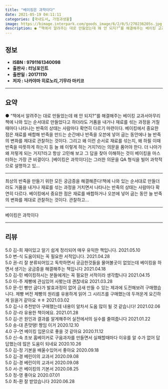 ```yaml
---
title: "베이킹은 과학이다"
date: 2021-05-19 04:11:11
categories: [국내도서, 가정과생활]
image: https://bimage.interpark.com/goods_image/6/2/0/5/270236205s.jpg
description: ● “책에서 알려주는 대로 만들었는데 왜 안 되지?”를 해결해주는 베이킹 교과서아무리 책에 나와 있는 순서대로 만들었다고 하더라도 거품을 내거나 재료를 섞는 과정을 거칠 때마다 나타나는 반죽의 상태는 사람마다 확연히 다르기 마련이다. 베이킹에서 중요한 점은 재료를 배합해 반죽을 만드는
---
```


## **정보**

- **ISBN : 9791161340098**
- **출판사 : 터닝포인트**
- **출판일 : 20171110**
- **저자 : 나카야마 히로노리,기무라 마키코**

------



## **요약**

●  “책에서 알려주는 대로 만들었는데 왜 안 되지?”를 해결해주는 베이킹 교과서아무리 책에 나와 있는 순서대로 만들었다고 하더라도 거품을 내거나 재료를 섞는 과정을 거칠 때마다 나타나는 반죽의 상태는 사람마다 확연히 다르기 마련이다. 베이킹에서 중요한 점은 재료를 배합해 반죽을 만드는 순간에나 반죽을 오븐에 넣어 굽는 동안에나 늘 반죽의 변화를 제대로 관찰하는 것이다. 그리고 왜 이런 순서로 재료를 섞는지, 왜 하필 이때 반죽을 따뜻하게 하는지 등 늘 왜 이렇게 하는 거지?라는 의문을 품어야 한다. 더 나아가 왜 저렇게 되는 거지?라고 항상 고민해 보고 그 답을 찾아 이해하는 것이 베이킹을 마스터하는 가장 큰 비결이다. [베이킹은 과학이다]는 그러한 의문을 QA 형식을 빌어 과학적으로 설명하고 있...

------

최상의 반죽을 만들기 위한 모든 궁금증을 해결해준다!책에 나와 있는 순서대로 만들더라도 거품을 내거나 재료를 섞는 과정을 거치면서 나타나는 반죽의 상태는 사람마다 확연히 다르다. 베이킹에서 중요한 점은 재료를 배합하거나 오븐에 넣어 굽는 동안 늘 반죽의 변화를 제대로 관찰하는 것이다. 관찰하고... 

------


베이킹은 과학이다 

------


## **리뷰** 

5.0 김-희 재미있고 알기 쉽게 정리되어 매우 유익한 책입니다. 2021.05.10 <br/>5.0 변-식 도움이되는 꼭 필요한 서적입니다. 2021.04.28 <br/>5.0 권-리 잘 분류되어있고 독학하면서 궁금한것들을 물어볼곳이 없었는데 베이킹을 하면서 생기는 궁금증을 해결해주는 책입니다 2021.04.18 <br/>5.0 김-민 베이킹하시는 분들에게는 꼭 필요한 서적이라 생각합니다 2021.04.15 <br/>5.0 이-주 제빵에 관심있어 사봤는데 괜찮네요 2021.03.28 <br/>5.0 문-인 빵만 굽다가 발효과정이 없어 금새 만들 수 있는 제과에 도전해보려 구매했습니다. 제빵 버전 제빵의 원리를 유용하게 읽어 그 시리즈를 구매했는데 두꺼운게 요긴하게 읽을거 같아요 ㅎㅎ 2021.03.02 <br/>5.0 김-나 추천받아 구매했는데 내용이 알차서 도움 많이 될 것 같습니다!  2021.02.06 <br/>5.0 강-라 유용한 책이에요. 2021.01.28 <br/>5.0 김-은 원인과 결과를 알게해주어 실전에서의 실수를 줄여줍니다 2021.01.22 <br/>5.0 송-대 존맛탱! 짱임 이거  2020.12.10 <br/>4.0 구-연 베이킹 입문으로 좋을 것 같아요 2020.11.12 <br/>5.0 신-숙  초보 홈베이커로 구움과자를 만들면서 실패할때마다 이유를  알 수가 없어 답답했는데 많은 도움이 되네요  2020.10.26 <br/>5.0 김-정 기본을 배울수있어서 좋아요 2020.09.18 <br/>5.0 김-경 베린이의 교과서  2020.09.08 <br/>5.0 김-경 베린이의 교과서  2020.09.08 <br/>5.0 서-은 베이킹의 기본서 2020.08.25 <br/>5.0 정-영 좋아요 2020.07.01 <br/>5.0 최-환 잘 받았습니다 2020.06.28 <br/>
